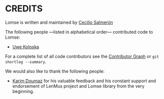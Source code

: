 CREDITS
=======

Lomse is written and maintained by [Cecilio Salmerón](https://github.com/cecilios)

The following people —listed in alphabetical order— contributed
code to Lomse:

- [Uwe Koloska](https://github.com/kolewu)


For a complete list of all code contributors see the [Contributor Graph][] or
`git shortlog --summary`.

We would also like to thank the following people:

- [Karim Doumaz](https://github.com/gouchi) for his valuable feedback and
  his constant support and endorsement of LenMus project and Lomse library 
  from the very beginning.


[Contributor Graph]: https://github.com/lenmus/lomse/graphs/contributors
